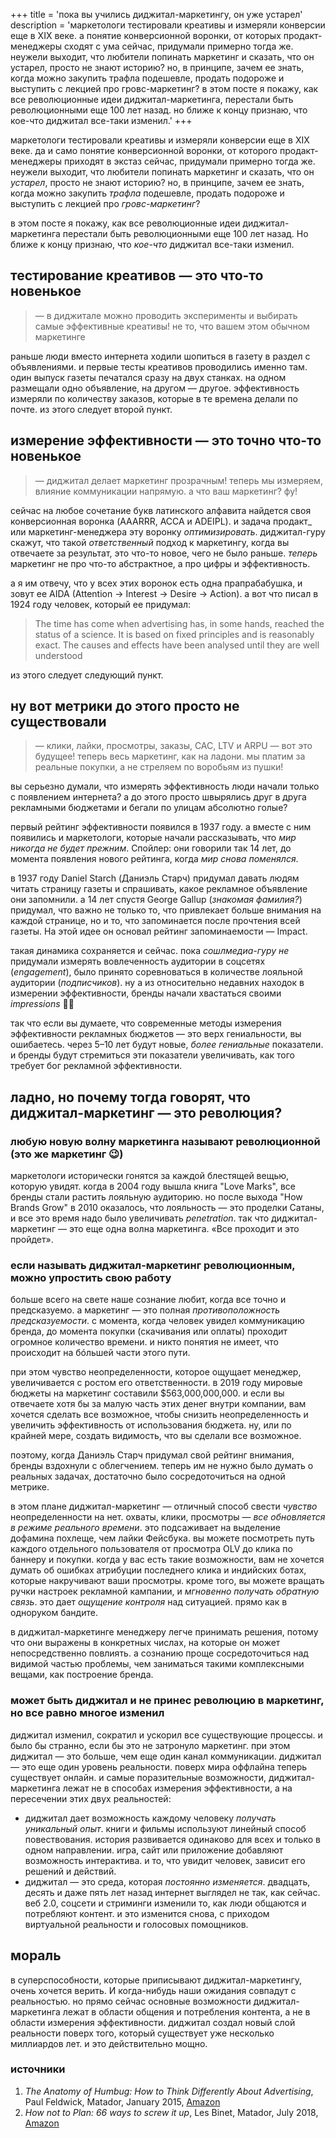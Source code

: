 +++
title = 'пока вы учились диджитал-маркетингу, он уже устарел'
description = 'маркетологи тестировали креативы и измеряли конверсии еще в XIX веке. а понятие конверсионной воронки, от которых продакт-менеджеры сходят с ума сейчас, придумали примерно тогда же. неужели выходит, что любители попинать маркетинг и сказать, что он устарел, просто не знают историю? но, в принципе, зачем ее знать, когда можно закупить трафла подешевле, продать подороже и выступить с лекцией про гровс-маркетинг?  в этом посте я покажу, как все революционные идеи диджитал-маркетинга, перестали быть революционными еще 100 лет назад. но ближе к концу признаю, что кое-что диджитал все-таки изменил.'
+++

маркетологи тестировали креативы и измеряли конверсии еще в XIX веке. да и само понятие конверсионной воронки, от которого продакт-менеджеры приходят в экстаз сейчас, придумали примерно тогда же. неужели выходит, что любители попинать маркетинг и сказать, что он _устарел_, просто не знают историю? но, в принципе, зачем ее знать, когда можно закупить _трафла_ подешевле, продать подороже и выступить с лекцией про _гровс-маркетинг_?

в этом посте я покажу, как все революционные идеи диджитал-маркетинга перестали быть революционными еще 100 лет назад. Но ближе к концу признаю, что _кое-что_ диджитал все-таки изменил.

## тестирование креативов — это что-то новенькое

> — в диджитале можно проводить эксперименты и выбирать самые эффективные креативы! не то, что вашем этом обычном маркетинге

раньше люди вместо интернета ходили шопиться в газету в раздел с объявлениями. и первые тесты креативов проводились именно там. один выпуск газеты печатался сразу на двух станках. на одном размещали одно объявление, на другом — другое. эффективность измеряли по количеству заказов, которые в те времена делали по почте. из этого следует второй пункт.

## измерение эффективности — это точно что-то новенькое

> — диджитал делает маркетинг прозрачным! теперь мы измеряем, влияние коммуникации напрямую. а что ваш маркетинг? фу!

сейчас на любое сочетание букв латинского алфавита найдется своя конверсионная воронка (AAARRR, ACCA и ADEIPL). и задача продакт_ или маркетинг-менеджера эту воронку _оптимизировать_. диджитал-гуру скажут, что такой _ответственный_ подход к маркетингу, когда вы отвечаете за результат, это что-то новое, чего не было раньше. _теперь_ маркетинг не про что-то абстрактное, а про цифры и эффективность.

а я им отвечу, что у всех этих воронок есть одна прапрабабушка, и зовут ее AIDA (Attention → Interest → Desire → Action). а вот что писал в 1924 году человек, который ее придумал:

> The time has come when advertising has, in some hands, reached the status of a science. It is based on fixed principles and is reasonably exact. The causes and effects have been analysed until they are well understood

из этого следует следующий пункт.

## ну вот метрики до этого просто не существовали

> — клики, лайки, просмотры, заказы, CAC, LTV и ARPU — вот это будущее! теперь весь маркетинг, как на ладони. мы платим за реальные покупки, а не стреляем по воробьям из пушки!

вы серьезно думали, что измерять эффективность люди начали только с появлением интернета? а до этого просто швырялись друг в друга рекламными бюджетами и бегали по улицам абсолютно голые?

первый рейтинг эффективности появился в 1937 году. а вместе с ним появились и маркетологи, которые начали рассказывать, что _мир никогда не будет прежним_. Спойлер: они говорили так 14 лет, до момента появления нового рейтинга, когда _мир снова поменялся_.

в 1937 году Daniel Starch (Даниэль Старч) придумал давать людям читать страницу газеты и спрашивать, какое рекламное объявление они запомнили. а 14 лет спустя George Gallup (_знакомая фамилия?_) придумал, что важно не только то, что привлекает больше внимания на каждой странице, но и то, что запоминается после прочтения всей газеты. На этой идее он основал рейтинг запоминаемости — Impact.

такая динамика сохраняется и сейчас. пока _сошлмедиа-гуру не_ придумали измерять вовлеченность аудитории в соцсетях (_engagement_), было принято соревноваться в количестве лояльной аудитории (_подписчиков_). ну а из относительно недавних находок в измерении эффективности, бренды начали хвастаться своими _impressions_ 🤷‍♀️

так что если вы думаете, что современные методы измерения эффективности рекламных бюджетов  — это верх гениальности, вы ошибаетесь. через 5–10 лет будут новые, _более гениальные_ показатели. и бренды будут стремиться эти показатели увеличивать, как того требует бог рекламной эффективности.

## ладно, но почему тогда говорят, что диджитал-маркетинг — это революция?

### любую новую волну маркетинга называют революционной (это же маркетинг 😉)

маркетологи исторически гонятся за каждой блестящей вещью, которую увидят. когда в 2004 году вышла книга "Love Marks", все бренды стали растить лояльную аудиторию. но после выхода "How Brands Grow" в 2010 оказалось, что лояльность — это проделки Сатаны, и все это время надо было увеличивать _penetration_. так что диджитал-маркетинг — это еще одна волна маркетинга. «Все проходит и это пройдет».

### если называть диджитал-маркетинг революционным, можно упростить свою работу

больше всего на свете наше сознание любит, когда все точно и предсказуемо. а маркетинг — это полная _противоположность предсказуемости_. с момента, когда человек увидел коммуникацию бренда, до момента покупки (скачивания или оплаты) проходит огромное количество времени. и никто понятия не имеет, что происходит на бóльшей части этого пути.

при этом чувство неопределенности, которое ощущает менеджер, увеличивается с ростом его ответственности. в 2019 году мировые бюджеты на маркетинг составили $563,000,000,000. и если вы отвечаете хотя бы за малую часть этих денег внутри компании, вам хочется сделать все возможное, чтобы снизить неопределенность и увеличить эффективность от использования бюджета. ну, или по крайней мере, создать видимость, что вы сделали все возможное.

поэтому, когда Даниэль Старч придумал свой рейтинг внимания, бренды вздохнули с облегчением. теперь им не нужно было думать о реальных задачах, достаточно было сосредоточиться на одной метрике.

в этом плане диджитал-маркетинг — отличный способ свести _чувство_ неопределенности на нет. охваты, клики, просмотры — _все обновляется в режиме реального времени_. это подсаживает на выделение дофамина похлеще, чем лайки Фейсбука. вы можете посмотреть путь каждого отдельного пользователя от просмотра OLV до клика по баннеру и покупки. когда у вас есть такие возможности, вам не хочется думать об ошибках атрибуции последнего клика и индийских ботах, которые накручивают ваши просмотры. кроме того, вы можете вращать ручки настроек рекламной кампании, и _мгновенно получать обратную связь_. это дает _ощущение контроля_ над ситуацией. прямо как в одноруком бандите.

в диджитал-маркетинге менеджеру легче принимать решения, потому что они выражены в конкретных числах, на которые он может непосредственно повлиять. а сознанию проще сосредоточиться над видимой частью проблемы, чем заниматься такими комплексными вещами, как построение бренда.

### может быть диджитал и не принес революцию в маркетинг, но все равно многое изменил

диджитал изменил, сократил и ускорил все существующие процессы. и было бы странно, если бы это не затронуло маркетинг. при этом диджитал — это больше, чем еще один канал коммуникации. диджитал — это еще один уровень реальности. поверх мира оффлайна теперь существует онлайн. и самые поразительные возможности, диджитал-маркетинга лежат не в способах измерения эффективности, а на пересечении этих двух реальностей:

- диджитал дает возможность каждому человеку _получать уникальный опыт_. книги и фильмы используют линейный способ повествования. история развивается одинаково для всех и только в одном направлении. игра, сайт или приложение добавляют возможность интерактива. и то, что увидит человек, зависит его решений и действий.
- диджитал — это среда, которая _постоянно изменяется_. двадцать, десять и даже пять лет назад интернет выглядел не так, как сейчас. веб 2.0, соцсети и стриминги изменили то, как люди общаются и потребляют контент. и это изменится снова, с приходом виртуальной реальности и голосовых помощников.

## мораль

в суперспособности, которые приписывают диджитал-маркетингу, очень хочется верить. И когда-нибудь наши ожидания совпадут с реальностью. но прямо сейчас основные возможности диджитал-маркетинга лежат в области общения и потребления контента, а не в области измерения эффективности. диджитал создал новый слой реальности поверх того, который существует уже несколько миллиардов лет. и это действительно мощно.

### источники

1. _The Anatomy of Humbug: How to Think Differently About Advertising_, Paul Feldwick, Matador, January 2015, [Amazon](https://www.amazon.co.uk/Anatomy-Humbug-Think-Differently-Advertising/dp/1784621927)
2. _How not to Plan: 66 ways to screw it up_, Les Binet, Matador, July 2018, [Amazon](https://www.amazon.com/How-not-Plan-ways-screw-ebook/dp/B07FF3DY4B/)